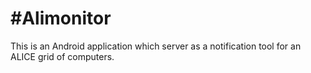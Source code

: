 #Alimonitor
==========

This is an Android application which server as a notification tool for an ALICE grid of computers.
